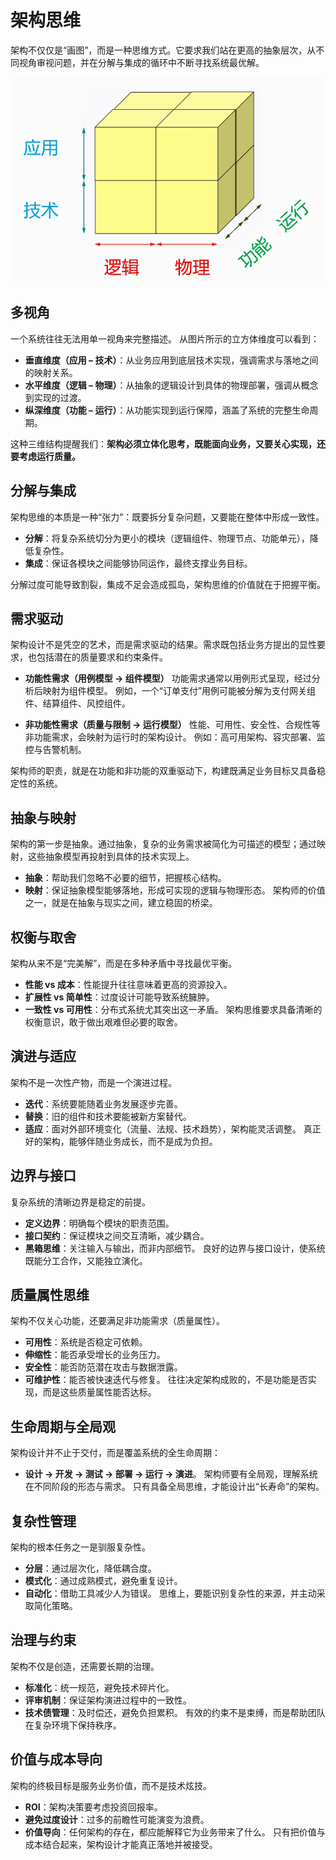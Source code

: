 # 架构思维

架构不仅仅是“画图”，而是一种思维方式。它要求我们站在更高的抽象层次，从不同视角审视问题，并在分解与集成的循环中不断寻找系统最优解。

![架构立方体示意图](/assets/2021916231555.png)

## 多视角

一个系统往往无法用单一视角来完整描述。
从图片所示的立方体维度可以看到：

* **垂直维度（应用 – 技术）**：从业务应用到底层技术实现，强调需求与落地之间的映射关系。
* **水平维度（逻辑 – 物理）**：从抽象的逻辑设计到具体的物理部署，强调从概念到实现的过渡。
* **纵深维度（功能 – 运行）**：从功能实现到运行保障，涵盖了系统的完整生命周期。

这种三维结构提醒我们：**架构必须立体化思考，既能面向业务，又要关心实现，还要考虑运行质量。**

## 分解与集成

架构思维的本质是一种“张力”：既要拆分复杂问题，又要能在整体中形成一致性。

* **分解**：将复杂系统切分为更小的模块（逻辑组件、物理节点、功能单元），降低复杂性。
* **集成**：保证各模块之间能够协同运作，最终支撑业务目标。

分解过度可能导致割裂，集成不足会造成孤岛，架构思维的价值就在于把握平衡。

## 需求驱动

架构设计不是凭空的艺术，而是需求驱动的结果。需求既包括业务方提出的显性要求，也包括潜在的质量要求和约束条件。

* **功能性需求（用例模型 → 组件模型）**
  功能需求通常以用例形式呈现，经过分析后映射为组件模型。
  例如，一个“订单支付”用例可能被分解为支付网关组件、结算组件、风控组件。

* **非功能性需求（质量与限制 → 运行模型）**
  性能、可用性、安全性、合规性等非功能需求，会映射为运行时的架构设计。
  例如：高可用架构、容灾部署、监控与告警机制。

架构师的职责，就是在功能和非功能的双重驱动下，构建既满足业务目标又具备稳定性的系统。

## 抽象与映射

架构的第一步是抽象。通过抽象，复杂的业务需求被简化为可描述的模型；通过映射，这些抽象模型再投射到具体的技术实现上。

* **抽象**：帮助我们忽略不必要的细节，把握核心结构。
* **映射**：保证抽象模型能够落地，形成可实现的逻辑与物理形态。
  架构师的价值之一，就是在抽象与现实之间，建立稳固的桥梁。

## 权衡与取舍

架构从来不是“完美解”，而是在多种矛盾中寻找最优平衡。

* **性能 vs 成本**：性能提升往往意味着更高的资源投入。
* **扩展性 vs 简单性**：过度设计可能导致系统臃肿。
* **一致性 vs 可用性**：分布式系统尤其突出这一矛盾。
  架构思维要求具备清晰的权衡意识，敢于做出艰难但必要的取舍。

## 演进与适应

架构不是一次性产物，而是一个演进过程。

* **迭代**：系统要能随着业务发展逐步完善。
* **替换**：旧的组件和技术要能被新方案替代。
* **适应**：面对外部环境变化（流量、法规、技术趋势），架构能灵活调整。
  真正好的架构，能够伴随业务成长，而不是成为负担。

## 边界与接口

复杂系统的清晰边界是稳定的前提。

* **定义边界**：明确每个模块的职责范围。
* **接口契约**：保证模块之间交互清晰，减少耦合。
* **黑箱思维**：关注输入与输出，而非内部细节。
  良好的边界与接口设计，使系统既能分工合作，又能独立演化。

## 质量属性思维

架构不仅关心功能，还要满足非功能需求（质量属性）。

* **可用性**：系统是否稳定可依赖。
* **伸缩性**：能否承受增长的业务压力。
* **安全性**：能否防范潜在攻击与数据泄露。
* **可维护性**：能否被快速迭代与修复。
  往往决定架构成败的，不是功能是否实现，而是这些质量属性能否达标。

## 生命周期与全局观

架构设计并不止于交付，而是覆盖系统的全生命周期：

* **设计 → 开发 → 测试 → 部署 → 运行 → 演进**。
  架构师要有全局观，理解系统在不同阶段的形态与需求。
  只有具备全局思维，才能设计出“长寿命”的架构。

## 复杂性管理

架构的根本任务之一是驯服复杂性。

* **分层**：通过层次化，降低耦合度。
* **模式化**：通过成熟模式，避免重复设计。
* **自动化**：借助工具减少人为错误。
  思维上，要能识别复杂性的来源，并主动采取简化策略。

## 治理与约束

架构不仅是创造，还需要长期的治理。

* **标准化**：统一规范，避免技术碎片化。
* **评审机制**：保证架构演进过程中的一致性。
* **技术债管理**：及时偿还，避免负担累积。
  有效的约束不是束缚，而是帮助团队在复杂环境下保持秩序。

## 价值与成本导向

架构的终极目标是服务业务价值，而不是技术炫技。

* **ROI**：架构决策要考虑投资回报率。
* **避免过度设计**：过多的前瞻性可能演变为浪费。
* **价值导向**：任何架构的存在，都应能解释它为业务带来了什么。
  只有把价值与成本结合起来，架构设计才能真正落地并被接受。
